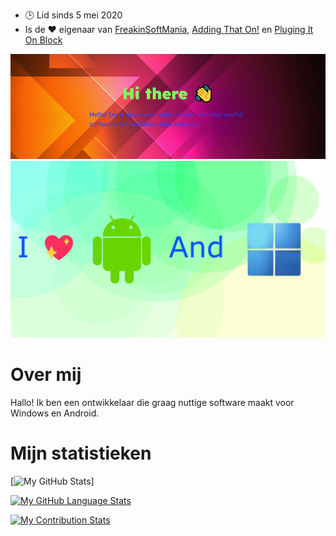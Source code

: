 -   🕒 Lid sinds 5 mei 2020
-   Is de ❤️ eigenaar van [FreakinSoftMania](https://github.com/FreakinSoftMania), [Adding That On!](https://github.com/Adding-That-On) en [Pluging It On Block](https://github.com/Pluging-it-on-block)

![Welkom!](./img/welcome-message.png)![I love Android and Windows!](./img/android-and-windows-fan.png)

# Over mij

Hallo! Ik ben een ontwikkelaar die graag nuttige software maakt voor Windows en Android.

# Mijn statistieken

\[![My GitHub Stats](https://github-readme-stats.vercel.app/api/?username=Minionguyjpro&count_private=true&theme=react&showicons=true)]

[![My GitHub Language Stats](https://github-readme-stats.vercel.app/api/top-langs/?username=Minionguyjpro&langs_count=5&theme=react)](<>)

[![My Contribution Stats](https://github-contribution-stats.vercel.app/api/?username=Minionguyjpro)](https://github.com/Minionguyjpro/github-contribution-stats/)
